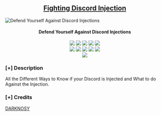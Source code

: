 <h2 align="center"><u>Fighting Discord Injection</u></h2>

![Defend Yourself Against Discord Injections](https://tenor.com/view/the-evil-discord-the_evil_discord-gif-21345044)
<h4 align="center"> Defend Yourself Against Discord Injections </h4>

<p align="center">
    <img src="https://img.shields.io/github/stars/DARKNOSY/Fighting-Discord-Injection?style=for-the-badge&color=orange">
    <img src="https://img.shields.io/github/forks/DARKNOSY/Fighting-Discord-Injection?style=for-the-badge&color=purple">
    <img src="https://img.shields.io/github/license/DARKNOSY/Fighting-Discord-Injection?style=for-the-badge&color=blue">
    <img src="https://img.shields.io/github/issues/DARKNOSY/Fighting-Discord-Injection?style=for-the-badge&color=red">
    <img src="https://img.shields.io/github/contributors/DARKNOSY/Fighting-Discord-Injection?style=for-the-badge&color=cyan">
<br>
    <img src="https://img.shields.io/badge/Author-DARKNOSY-magenta?style=flat-square">
    <img src="https://img.shields.io/badge/Open%20Source-Yes-orange?style=flat-square">
    <img src="https://img.shields.io/badge/Maintained-Yes-cyan?style=flat-square">
    <img src="https://img.shields.io/badge/Made%20In-France-green?style=flat-square">
    <img src="https://img.shields.io/badge/Written%20In-Text and Batch-blue?style=flat-square">
<br>
    <img src="https://github-readme-stats.vercel.app/api/pin/?username=DARKNOSY&repo=Fighting-Discord-Injection&theme=synthwave">
</p>

### [+] Description
All the Different Ways to Know if your Discord is Injected and What to do Against the Injection.

### [+] Credits 
<a href="https://github.com/DARKNOSY/Fighting-Discord-Injection">DARKNOSY</a>
